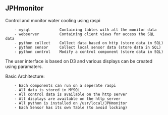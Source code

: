 
JPHmonitor
----------

Control and monitor water cooling using raspi

		- mysql				Containing tables with all the monitor data
		- webserver			Containing client views for access the SQL data
		- python collect	Collect data based on http (store data in SQL)
		- python sensor		Collect local sensor data (store data in SQL)
		- python control	Modify a control component (store data in SQL)

The user interface is based on D3 and various displays can be created using paramaters.

Basic Architecture:

	 	- Each components can run on a seperate raspi
	 	- All data is stored in MYSQL
	 	- All control data is available on the http server
	 	- All displays are available on the http server
	 	- All python is installed on /usr/local/JPHmonitor
		- Each Sensor has its own Table (to avoid locking) 
